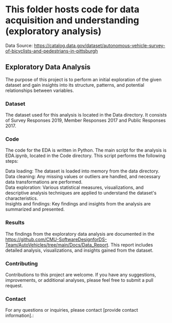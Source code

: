 # This folder hosts code for data acquisition and understanding (exploratory analysis)

Data Source: https://catalog.data.gov/dataset/autonomous-vehicle-survey-of-bicyclists-and-pedestrians-in-pittsburgh

## Exploratory Data Analysis
The purpose of this project is to perform an initial exploration of the given dataset and gain insights into its structure, patterns, and potential relationships between variables. <br>

### Dataset
The dataset used for this analysis is located in the Data directory. It consists of Survey Responses 2019, Member Responses 2017 and Public Responses 2017. <br>

### Code
The code for the EDA is written in Python. The main script for the analysis is EDA.ipynb, located in the Code directory. This script performs the following steps: 

Data loading: The dataset is loaded into memory from the data directory. <br>
Data cleaning: Any missing values or outliers are handled, and necessary data transformations are performed. <br>
Data exploration: Various statistical measures, visualizations, and descriptive analysis techniques are applied to understand the dataset's characteristics. <br>
Insights and findings: Key findings and insights from the analysis are summarized and presented. <br>


### Results
The findings from the exploratory data analysis are documented in the https://github.com/CMU-SoftwareDesignforDS-Team/AutoVehicles/tree/main/Docs/Data_Report. This report includes detailed analysis, visualizations, and insights gained from the dataset. <br>

### Contributing
Contributions to this project are welcome. If you have any suggestions, improvements, or additional analyses, please feel free to submit a pull request. <br>

### Contact
For any questions or inquiries, please contact [provide contact information].:  <br>

